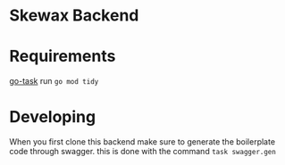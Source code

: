 # Skewax Backend

# Requirements
[go-task](https://github.com/go-task/task)
run `go mod tidy`

# Developing
When you first clone this backend make sure to generate the boilerplate code through swagger. this is done with the command 
`task swagger.gen`
